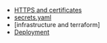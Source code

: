 - [HTTPS and certificates](./https.md)
- [secrets.yaml](./secrets.md)
- [infrastructure and terraform]
- [Deployment](./deployment.md)

